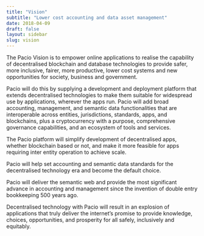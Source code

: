 ```yaml
---
title: "Vision"
subtitle: "Lower cost accounting and data asset management"
date: 2018-04-09
draft: false
layout: sidebar
slug: vision
---
```


The Pacio Vision is to empower online applications to realise the capability of decentralised blockchain and database technologies to provide safer, more inclusive, fairer, more productive, lower cost systems and new opportunities for society, business and government.

Pacio will do this by supplying a development and deployment platform that extends decentralised technologies to make them suitable for widespread use by applications, wherever the apps run. Pacio will add broad accounting, management, and semantic data functionalities that are interoperable across entities, jurisdictions, standards, apps, and blockchains, plus a cryptocurrency with a purpose, comprehensive governance capabilities, and an ecosystem of tools and services.

The Pacio platform will simplify development of decentralised apps, whether blockchain based or not, and make it more feasible for apps requiring inter entity operation to achieve scale.

Pacio will help set accounting and semantic data standards for the decentralised technology era and become the default choice.

Pacio will deliver the semantic web and provide the most significant advance in accounting and management since the invention of double entry bookkeeping 500 years ago.

Decentralised technology with Pacio will result in an explosion of applications that truly deliver the internet’s promise to provide knowledge, choices, opportunities, and prosperity for all safely, inclusively and equitably.
